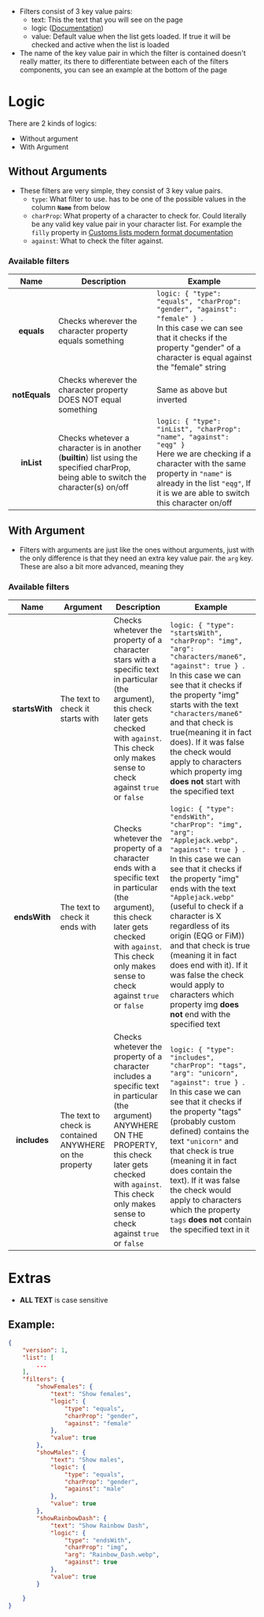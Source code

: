 * Filters consist of 3 key value pairs:
  * text: This the text that you will see on the page
  * logic ([Documentation](#logic))
  * value: Default value when the list gets loaded. If true it will be checked and active when the list is loaded
* The name of the key value pair in which the filter is contained doesn't really matter, its there to differentiate between each of the filters components, you can see an example at the bottom of the page

# Logic
There are 2 kinds of logics:
* Without argument
* With Argument

## Without Arguments
* These filters are very simple, they consist of 3 key value pairs.
  * `type`: What filter to use. has to be one of the possible values in the column **`Name`** from below
  * `charProp`: What property of a character to check for. Could literally be any valid key value pair in your character list. For example the `filly` property in [Customs lists modern format documentation](./Custom%20Lists.md#modern-format-please-use-this)
  * `against`: What to check the filter against.

### Available filters
| Name | Description | Example |
| :--: | ----------- | ------- |
| **equals** | Checks wherever the character property equals something | ```logic: { "type": "equals", "charProp": "gender", "against": "female" } ```.<br>In this case we can see that it checks if the property "gender" of a character is equal against the "female" string |
| **notEquals** | Checks wherever the character property DOES NOT equal something | Same as above but inverted |
| **inList** | Checks whetever a character is in another (**builtin**) list using the specified charProp, being able to switch the character(s) on/off | ```logic: { "type": "inList", "charProp": "name", "against": "eqg" } ```<br>Here we are checking if a character with the same property in `"name"` is already in the list `"eqg"`, If it is we are able to switch this character on/off</br> |

## With Argument
* Filters with arguments are just like the ones without arguments, just with the only difference is that they need an extra key value pair. the `arg` key. These are also a bit more advanced, meaning they 

### Available filters
| Name | Argument | Description | Example |
| :--: | -------- | ----------- | ------- |
| **startsWith** | The text to check it starts with | Checks whetever the property of a character stars with a specific text in particular (the argument), this check later gets checked with `against`. This check only makes sense to check against `true` or `false` | ```logic: { "type": "startsWith", "charProp": "img", "arg": "characters/mane6", "against": true } ```.<br>In this case we can see that it checks if the property "img" starts with the text `"characters/mane6"` and that check is true(meaning it in fact does). If it was false the check would apply to characters which property img **does not** start with the specified text |
| **endsWith** | The text to check it ends with | Checks whetever the property of a character ends with a specific text in particular (the argument), this check later gets checked with `against`. This check only makes sense to check against `true` or `false` | ```logic: { "type": "endsWith", "charProp": "img", "arg": "Applejack.webp", "against": true } ```.<br>In this case we can see that it checks if the property "img" ends with the text `"Applejack.webp"` (useful to check if a character is X regardless of its origin (EQG or FiM)) and that check is true (meaning it in fact does end with it). If it was false the check would apply to characters which property img **does not** end with the specified text |
| **includes** | The text to check is contained ANYWHERE on the property | Checks whetever the property of a character includes a specific text in particular (the argument) ANYWHERE ON THE PROPERTY, this check later gets checked with `against`. This check only makes sense to check against `true` or `false` | ```logic: { "type": "includes", "charProp": "tags", "arg": "unicorn", "against": true } ```.<br>In this case we can see that it checks if the property "tags" (probably custom defined) contains the text `"unicorn"` and that check is true (meaning it in fact does contain the text). If it was false the check would apply to characters which the property `tags` **does not** contain the specified text in it | 

# Extras
* **ALL TEXT** is case sensitive

## Example:
```json
{
    "version": 1,
    "list": [
        ...
    ],
    "filters": {
        "showFemales": {
            "text": "Show females",
            "logic": {
                "type": "equals",
                "charProp": "gender",
                "against": "female"
            },
            "value": true
        },
        "showMales": {
            "text": "Show males",
            "logic": {
                "type": "equals",
                "charProp": "gender",
                "against": "male"
            },
            "value": true
        },
        "showRainbowDash": {
            "text": "Show Rainbow Dash",
            "logic": {
                "type": "endsWith",
                "charProp": "img",
                "arg": "Rainbow_Dash.webp",
                "against": true
            },
            "value": true
        }

    }
}
```